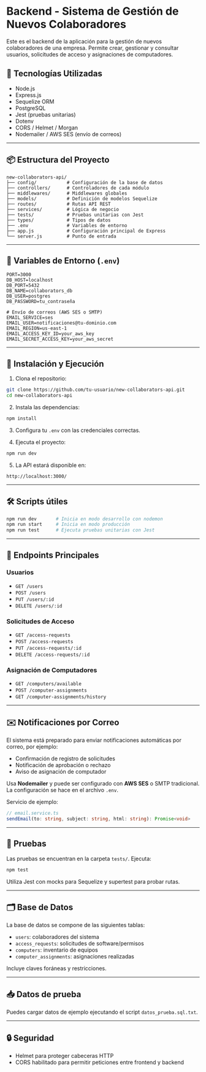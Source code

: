 # Backend - Sistema de Gestión de Nuevos Colaboradores

Este es el backend de la aplicación para la gestión de nuevos colaboradores de una empresa. Permite crear, gestionar y consultar usuarios, solicitudes de acceso y asignaciones de computadores.

## 🧱 Tecnologías Utilizadas

- Node.js
- Express.js
- Sequelize ORM
- PostgreSQL
- Jest (pruebas unitarias)
- Dotenv
- CORS / Helmet / Morgan
- Nodemailer / AWS SES (envío de correos)

---

## 📦 Estructura del Proyecto

```
new-collaborators-api/
├── config/           # Configuración de la base de datos
├── controllers/      # Controladores de cada módulo
├── middlewares/      # Middlewares globales
├── models/           # Definición de modelos Sequelize
├── routes/           # Rutas API REST
├── services/         # Lógica de negocio
├── tests/            # Pruebas unitarias con Jest
├── types/            # Tipos de datos
├── .env              # Variables de entorno
├── app.js            # Configuración principal de Express
└── server.js         # Punto de entrada
```

---

## 🔐 Variables de Entorno (`.env`)

```env
PORT=3000
DB_HOST=localhost
DB_PORT=5432
DB_NAME=collaborators_db
DB_USER=postgres
DB_PASSWORD=tu_contraseña

# Envío de correos (AWS SES o SMTP)
EMAIL_SERVICE=ses
EMAIL_USER=notificaciones@tu-dominio.com
EMAIL_REGION=us-east-1
EMAIL_ACCESS_KEY_ID=your_aws_key
EMAIL_SECRET_ACCESS_KEY=your_aws_secret
```

---

## 🚀 Instalación y Ejecución

1. Clona el repositorio:
```bash
git clone https://github.com/tu-usuario/new-collaborators-api.git
cd new-collaborators-api
```

2. Instala las dependencias:
```bash
npm install
```

3. Configura tu `.env` con las credenciales correctas.

4. Ejecuta el proyecto:
```bash
npm run dev
```

5. La API estará disponible en:
```
http://localhost:3000/
```

---

## 🛠️ Scripts útiles

```bash
npm run dev       # Inicia en modo desarrollo con nodemon
npm run start     # Inicia en modo producción
npm run test      # Ejecuta pruebas unitarias con Jest
```

---

## 🔗 Endpoints Principales

### Usuarios
- `GET /users`
- `POST /users`
- `PUT /users/:id`
- `DELETE /users/:id`

### Solicitudes de Acceso
- `GET /access-requests`
- `POST /access-requests`
- `PUT /access-requests/:id`
- `DELETE /access-requests/:id`

### Asignación de Computadores
- `GET /computers/available`
- `POST /computer-assignments`
- `GET /computer-assignments/history`

---

## ✉️ Notificaciones por Correo

El sistema está preparado para enviar notificaciones automáticas por correo, por ejemplo:

- Confirmación de registro de solicitudes
- Notificación de aprobación o rechazo
- Aviso de asignación de computador

Usa **Nodemailer** y puede ser configurado con **AWS SES** o SMTP tradicional.  
La configuración se hace en el archivo `.env`.

Servicio de ejemplo:
```ts
// email.service.ts
sendEmail(to: string, subject: string, html: string): Promise<void>
```

---

## 🧪 Pruebas

Las pruebas se encuentran en la carpeta `tests/`. Ejecuta:

```bash
npm test
```

Utiliza Jest con mocks para Sequelize y supertest para probar rutas.

---

## 🗂️ Base de Datos

La base de datos se compone de las siguientes tablas:

- `users`: colaboradores del sistema
- `access_requests`: solicitudes de software/permisos
- `computers`: inventario de equipos
- `computer_assignments`: asignaciones realizadas

Incluye claves foráneas y restricciones.

---

## 📥 Datos de prueba

Puedes cargar datos de ejemplo ejecutando el script `datos_prueba.sql.txt`.

---

## 🔒 Seguridad

- Helmet para proteger cabeceras HTTP
- CORS habilitado para permitir peticiones entre frontend y backend
